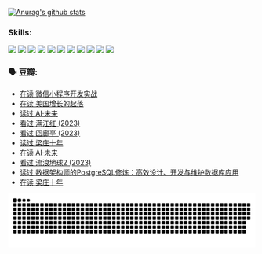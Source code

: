 
[![Anurag's github stats](https://github-readme-stats.vercel.app/api?username=w940853815)](https://github.com/anuraghazra/github-readme-stats)

### Skills:

<code><img height="32" src="https://cdn.jsdelivr.net/npm/simple-icons@v5/icons/python.svg"></code>
<code><img height="32" src="https://cdn.jsdelivr.net/npm/simple-icons@v5/icons/javascript.svg"></code>
<code><img height="32" src="https://cdn.jsdelivr.net/npm/simple-icons@v5/icons/django.svg"></code>
<code><img height="32" src="https://cdn.jsdelivr.net/npm/simple-icons@v5/icons/flask.svg"></code>
<code><img height="32" src="https://cdn.jsdelivr.net/npm/simple-icons@v5/icons/vuetify.svg"></code>
<code><img height="32" src="https://cdn.jsdelivr.net/npm/simple-icons@v5/icons/git.svg"></code>
<code><img height="32" src="https://cdn.jsdelivr.net/npm/simple-icons@v5/icons/docker.svg"></code>
<code><img height="32" src="https://cdn.jsdelivr.net/npm/simple-icons@v5/icons/postgresql.svg"></code>
<code><img height="32" src="https://cdn.jsdelivr.net/npm/simple-icons@v5/icons/elasticsearch.svg"></code>
<code><img height="32" src="https://cdn.jsdelivr.net/npm/simple-icons@v5/icons/macos.svg"></code>
<code><img height="32" src="https://cdn.jsdelivr.net/npm/simple-icons@v5/icons/linux.svg"></code>

### 🗣 豆瓣:

<!-- DOUBAN-ACTIVITIES:START -->
- [在读 微信小程序开发实战](https://www.douban.com/people/136069238/status/4230177692/?_i=83699372)
- [在读 美国增长的起落](https://www.douban.com/people/136069238/status/4220055912/?_i=83699372)
- [读过 AI·未来](https://www.douban.com/people/136069238/status/4220054171/?_i=83699372)
- [看过 满江红‎ (2023)](https://www.douban.com/people/136069238/status/4219146433/?_i=83699372)
- [看过 回廊亭‎ (2023)](https://www.douban.com/people/136069238/status/4215992758/?_i=83699372)
- [读过 梁庄十年](https://www.douban.com/people/136069238/status/4206664969/?_i=83699372)
- [在读 AI·未来](https://www.douban.com/people/136069238/status/4206653520/?_i=83699372)
- [看过 流浪地球2‎ (2023)](https://www.douban.com/people/136069238/status/4199558549/?_i=83699372)
- [读过 数据架构师的PostgreSQL修炼：高效设计、开发与维护数据库应用](https://www.douban.com/people/136069238/status/4199451104/?_i=83699372)
- [在读 梁庄十年](https://www.douban.com/people/136069238/status/4198822794/?_i=83699372)
<!-- DOUBAN-ACTIVITIES:END -->


![Snake animation](https://raw.githubusercontent.com/w940853815/w940853815/output/github-contribution-grid-snake.svg)

<!--
**w940853815/w940853815** is a ✨ _special_ ✨ repository because its `README.md` (this file) appears on your GitHub profile.

Here are some ideas to get you started:

- 🔭 I’m currently working on ...
- 🌱 I’m currently learning ...
- 👯 I’m looking to collaborate on ...
- 🤔 I’m looking for help with ...
- 💬 Ask me about ...
- 📫 How to reach me: ...
- 😄 Pronouns: ...
- ⚡ Fun fact: ...
-->
